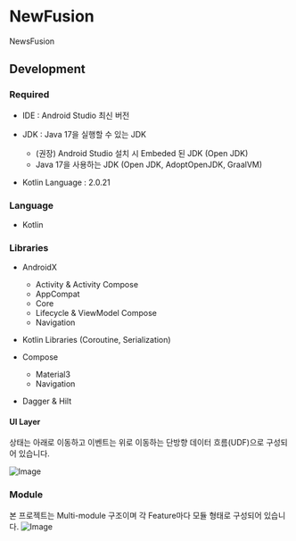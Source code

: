 # NewFusion
NewsFusion

## Development

### Required

- IDE : Android Studio 최신 버전
- JDK : Java 17을 실행할 수 있는 JDK
    - (권장) Android Studio 설치 시 Embeded 된 JDK (Open JDK)
    - Java 17을 사용하는 JDK (Open JDK, AdoptOpenJDK, GraalVM)

- Kotlin Language : 2.0.21

### Language

- Kotlin

### Libraries

- AndroidX
    - Activity & Activity Compose
    - AppCompat
    - Core
    - Lifecycle & ViewModel Compose
    - Navigation

- Kotlin Libraries (Coroutine, Serialization)
- Compose
    - Material3
    - Navigation

- Dagger & Hilt

#### UI Layer

상태는 아래로 이동하고 이벤트는 위로 이동하는 단방향 데이터 흐름(UDF)으로 구성되어 있습니다.

![Image](https://github.com/user-attachments/assets/0236eefe-f2c9-4db1-9e70-049d3bead1d0)

### Module

본 프로젝트는 Multi-module 구조이며 각 Feature마다 모듈 형태로 구성되어 있습니다.
![Image](https://github.com/user-attachments/assets/18f3b6d2-58a1-409b-9bbb-d9a5a26dc8b4)
